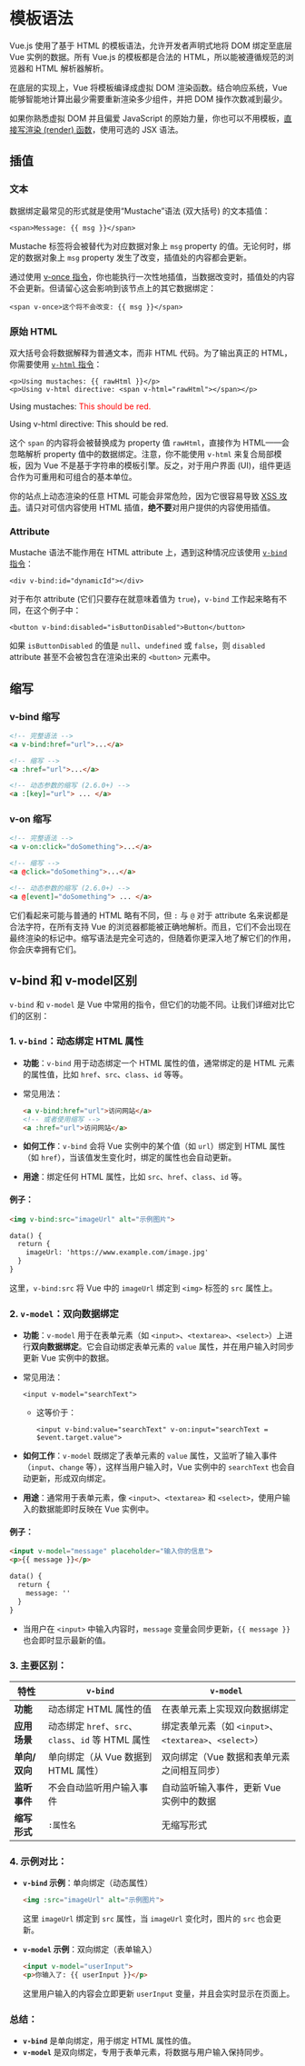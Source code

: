 # 模板语法

Vue.js 使用了基于 HTML 的模板语法，允许开发者声明式地将 DOM 绑定至底层 Vue 实例的数据。所有 Vue.js 的模板都是合法的 HTML，所以能被遵循规范的浏览器和 HTML 解析器解析。

在底层的实现上，Vue 将模板编译成虚拟 DOM 渲染函数。结合响应系统，Vue 能够智能地计算出最少需要重新渲染多少组件，并把 DOM 操作次数减到最少。

如果你熟悉虚拟 DOM 并且偏爱 JavaScript 的原始力量，你也可以不用模板，[直接写渲染 (render) 函数](https://v2.cn.vuejs.org/v2/guide/render-function.html)，使用可选的 JSX 语法。



## 插值

### 文本

数据绑定最常见的形式就是使用“Mustache”语法 (双大括号) 的文本插值：

```
<span>Message: {{ msg }}</span>
```

Mustache 标签将会被替代为对应数据对象上 `msg` property 的值。无论何时，绑定的数据对象上 `msg` property 发生了改变，插值处的内容都会更新。

通过使用 [v-once 指令](https://v2.cn.vuejs.org/v2/api/#v-once)，你也能执行一次性地插值，当数据改变时，插值处的内容不会更新。但请留心这会影响到该节点上的其它数据绑定：

```
<span v-once>这个将不会改变: {{ msg }}</span>
```



### 原始 HTML

双大括号会将数据解释为普通文本，而非 HTML 代码。为了输出真正的 HTML，你需要使用 [`v-html` 指令](https://v2.cn.vuejs.org/v2/api/#v-html)：

```
<p>Using mustaches: {{ rawHtml }}</p>
<p>Using v-html directive: <span v-html="rawHtml"></span></p>
```

Using mustaches: <span style="color: red">This should be red.</span>

Using v-html directive: This should be red.

这个 `span` 的内容将会被替换成为 property 值 `rawHtml`，直接作为 HTML——会忽略解析 property 值中的数据绑定。注意，你不能使用 `v-html` 来复合局部模板，因为 Vue 不是基于字符串的模板引擎。反之，对于用户界面 (UI)，组件更适合作为可重用和可组合的基本单位。

你的站点上动态渲染的任意 HTML 可能会非常危险，因为它很容易导致 [XSS 攻击](https://en.wikipedia.org/wiki/Cross-site_scripting)。请只对可信内容使用 HTML 插值，**绝不要**对用户提供的内容使用插值。



### Attribute

Mustache 语法不能作用在 HTML attribute 上，遇到这种情况应该使用 [`v-bind` 指令](https://v2.cn.vuejs.org/v2/api/#v-bind)：

```
<div v-bind:id="dynamicId"></div>
```

对于布尔 attribute (它们只要存在就意味着值为 `true`)，`v-bind` 工作起来略有不同，在这个例子中：

```
<button v-bind:disabled="isButtonDisabled">Button</button>
```

如果 `isButtonDisabled` 的值是 `null`、`undefined` 或 `false`，则 `disabled` attribute 甚至不会被包含在渲染出来的 `<button>` 元素中。





## 缩写

### v-bind 缩写

```html
<!-- 完整语法 -->
<a v-bind:href="url">...</a>

<!-- 缩写 -->
<a :href="url">...</a>

<!-- 动态参数的缩写 (2.6.0+) -->
<a :[key]="url"> ... </a>
```



### v-on 缩写

```html
<!-- 完整语法 -->
<a v-on:click="doSomething">...</a>

<!-- 缩写 -->
<a @click="doSomething">...</a>

<!-- 动态参数的缩写 (2.6.0+) -->
<a @[event]="doSomething"> ... </a>
```

它们看起来可能与普通的 HTML 略有不同，但 `:` 与 `@` 对于 attribute 名来说都是合法字符，在所有支持 Vue 的浏览器都能被正确地解析。而且，它们不会出现在最终渲染的标记中。缩写语法是完全可选的，但随着你更深入地了解它们的作用，你会庆幸拥有它们。





## v-bind 和 v-model区别

`v-bind` 和 `v-model` 是 Vue 中常用的指令，但它们的功能不同。让我们详细对比它们的区别：



### 1. **`v-bind`：动态绑定 HTML 属性**

- **功能**：`v-bind` 用于动态绑定一个 HTML 属性的值，通常绑定的是 HTML 元素的属性值，比如 `href`、`src`、`class`、`id` 等等。

- 常见用法：

  ```html
  <a v-bind:href="url">访问网站</a>
  <!-- 或者使用缩写 -->
  <a :href="url">访问网站</a>
  ```

- **如何工作**：`v-bind` 会将 Vue 实例中的某个值（如 `url`）绑定到 HTML 属性（如 `href`），当该值发生变化时，绑定的属性也会自动更新。

- **用途**：绑定任何 HTML 属性，比如 `src`、`href`、`class`、`id` 等。



#### 例子：

```html
<img v-bind:src="imageUrl" alt="示例图片">
```

```html
data() {
  return {
    imageUrl: 'https://www.example.com/image.jpg'
  }
}
```

这里，`v-bind:src` 将 Vue 中的 `imageUrl` 绑定到 `<img>` 标签的 `src` 属性上。



### 2. **`v-model`：双向数据绑定**

- **功能**：`v-model` 用于在表单元素（如 `<input>`、`<textarea>`、`<select>`）上进行**双向数据绑定**。它会自动绑定表单元素的 `value` 属性，并在用户输入时同步更新 Vue 实例中的数据。

- 常见用法：

  ```
  <input v-model="searchText">
  ```

  - 这等价于：

    ```
    <input v-bind:value="searchText" v-on:input="searchText = $event.target.value">
    ```

- **如何工作**：`v-model` 既绑定了表单元素的 `value` 属性，又监听了输入事件（`input`、`change` 等），这样当用户输入时，Vue 实例中的 `searchText` 也会自动更新，形成双向绑定。

- **用途**：通常用于表单元素，像 `<input>`、`<textarea>` 和 `<select>`，使用户输入的数据能即时反映在 Vue 实例中。



#### 例子：

```html
<input v-model="message" placeholder="输入你的信息">
<p>{{ message }}</p>
```

```html
data() {
  return {
    message: ''
  }
}
```

- 当用户在 `<input>` 中输入内容时，`message` 变量会同步更新，`{{ message }}` 也会即时显示最新的值。



### 3. **主要区别**：

| **特性**      | **`v-bind`**                                       | **`v-model`**                                          |
| ------------- | -------------------------------------------------- | ------------------------------------------------------ |
| **功能**      | 动态绑定 HTML 属性的值                             | 在表单元素上实现双向数据绑定                           |
| **应用场景**  | 动态绑定 `href`、`src`、`class`、`id` 等 HTML 属性 | 绑定表单元素（如 `<input>`、`<textarea>`、`<select>`） |
| **单向/双向** | 单向绑定（从 Vue 数据到 HTML 属性）                | 双向绑定（Vue 数据和表单元素之间相互同步）             |
| **监听事件**  | 不会自动监听用户输入事件                           | 自动监听输入事件，更新 Vue 实例中的数据                |
| **缩写形式**  | `:属性名`                                          | 无缩写形式                                             |



### 4. **示例对比**：

- **`v-bind` 示例**：单向绑定（动态属性）

  ```html
  <img :src="imageUrl" alt="示例图片">
  ```

  这里 `imageUrl` 绑定到 `src` 属性，当 `imageUrl` 变化时，图片的 `src` 也会更新。

- **`v-model` 示例**：双向绑定（表单输入）

  ```html
  <input v-model="userInput">
  <p>你输入了: {{ userInput }}</p>
  ```

  这里用户输入的内容会立即更新 `userInput` 变量，并且会实时显示在页面上。



### 总结：

- **`v-bind`** 是单向绑定，用于绑定 HTML 属性的值。
- **`v-model`** 是双向绑定，专用于表单元素，将数据与用户输入保持同步。